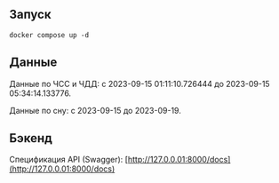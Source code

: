 ## Запуск

`docker compose up -d`

## Данные

Данные по ЧСС и ЧДД: c 2023-09-15 01:11:10.726444 до 2023-09-15 05:34:14.133776.

Данные по сну: c 2023-09-15 до 2023-09-19.

## Бэкенд

Спецификация API (Swagger): [http://127.0.0.01:8000/docs](http://127.0.0.01:8000/docs)
